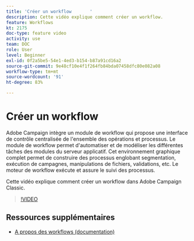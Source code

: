 ```yaml
---
title: 'Créer un workflow       '
description: Cette vidéo explique comment créer un workflow.
feature: Workflows
kt: 2175
doc-type: feature video
activity: use
team: DOC
role: User
level: Beginner
exl-id: 0f2a5be5-54e1-4ed3-b154-b87a91cd16a2
source-git-commit: 9e48cf10e4f1f264fb84bda07458dfc80e082a08
workflow-type: tm+mt
source-wordcount: '91'
ht-degree: 83%

---
```


# Créer un workflow       

Adobe Campaign intègre un module de workflow qui propose une interface de contrôle centralisée de l&#39;ensemble des opérations et processus. Le module de workflow permet d&#39;automatiser et de modéliser les différentes tâches des modules du serveur applicatif. Cet environnement graphique complet permet de construire des processus englobant segmentation, exécution de campagnes, manipulations de fichiers, validations, etc. Le moteur de workflow exécute et assure le suivi des processus.

Cette vidéo explique comment créer un workflow dans Adobe Campaign Classic.

>[!VIDEO](https://video.tv.adobe.com/v/25559?quality=12)

## Ressources supplémentaires

* [A propos des workflows (documentation)](https://experienceleague.adobe.com/docs/campaign-classic/using/automating-with-workflows/introduction/about-workflows.html?lang=fr)
